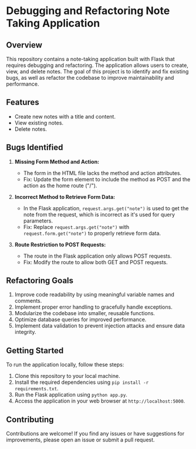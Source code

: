 
# Debugging and Refactoring Note Taking Application

## Overview
This repository contains a note-taking application built with Flask that requires debugging and refactoring. The application allows users to create, view, and delete notes. The goal of this project is to identify and fix existing bugs, as well as refactor the codebase to improve maintainability and performance.

## Features
- Create new notes with a title and content.
- View existing notes.
- Delete notes.

## Bugs Identified
1. **Missing Form Method and Action:**
   - The form in the HTML file lacks the method and action attributes.
   - Fix: Update the form element to include the method as POST and the action as the home route ("/").

2. **Incorrect Method to Retrieve Form Data:**
   - In the Flask application, `request.args.get("note")` is used to get the note from the request, which is incorrect as it's used for query parameters.
   - Fix: Replace `request.args.get("note")` with `request.form.get("note")` to properly retrieve form data.

3. **Route Restriction to POST Requests:**
   - The route in the Flask application only allows POST requests.
   - Fix: Modify the route to allow both GET and POST requests.

## Refactoring Goals
1. Improve code readability by using meaningful variable names and comments.
2. Implement proper error handling to gracefully handle exceptions.
3. Modularize the codebase into smaller, reusable functions.
4. Optimize database queries for improved performance.
5. Implement data validation to prevent injection attacks and ensure data integrity.

## Getting Started
To run the application locally, follow these steps:
1. Clone this repository to your local machine.
2. Install the required dependencies using `pip install -r requirements.txt`.
3. Run the Flask application using `python app.py`.
4. Access the application in your web browser at `http://localhost:5000`.

## Contributing
Contributions are welcome! If you find any issues or have suggestions for improvements, please open an issue or submit a pull request.

